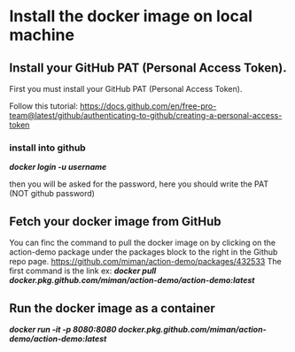 # Install the docker image on local machine

## Install your GitHub PAT (Personal Access Token).
First you must install your GitHub PAT (Personal Access Token).

Follow this tutorial:
https://docs.github.com/en/free-pro-team@latest/github/authenticating-to-github/creating-a-personal-access-token

### install into github

***docker login -u username***

then you will be asked for the password, here you should write the PAT (NOT github password)


## Fetch your docker image from GitHub
You can finc the command to pull the docker image on by clicking on the action-demo package under the packages block to the right in the Github repo page.
https://github.com/miman/action-demo/packages/432533
The first command is the link 
ex:
***docker pull docker.pkg.github.com/miman/action-demo/action-demo:latest***

## Run the docker image as a container
***docker run -it -p 8080:8080 docker.pkg.github.com/miman/action-demo/action-demo:latest***

